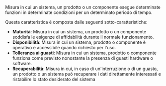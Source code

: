 Misura in cui un sistema, un prodotto o un componente esegue determinate funzioni in determinate condizioni per un determinato periodo di tempo.

Questa caratteristica è composta dalle seguenti sotto-caratteristiche:
- **Maturità**: Misura in cui un sistema, un prodotto o un componente soddisfa le esigenze di affidabilità durante il normale funzionamento.
- **Disponibilità**: Misura in cui un sistema, prodotto o componente è operativo e accessibile quando richiesto per l'uso.
- **Tolleranza ai guasti**: Misura in cui un sistema, prodotto o componente funziona come previsto nonostante la presenza di guasti hardware o software.
- **Recuperabilità**: Misura in cui, in caso di un'interruzione o di un guasto, un prodotto o un sistema può recuperare i dati direttamente interessati e ristabilire lo stato desiderato del sistema